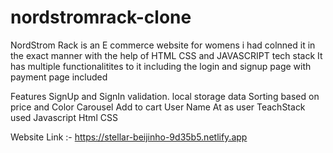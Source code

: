 # nordstromrack-clone
NordStrom Rack is an E commerce website for womens i had colnned it in the exact manner with the help of HTML CSS and JAVASCRIPT tech stack
It has multiple functionalitites to it including the login and signup page with payment page included

Features
SignUp and SignIn validation.
local storage data
Sorting based on price and Color
Carousel
Add to cart
User Name At as user
TeachStack used
Javascript
Html
CSS

Website Link :- https://stellar-beijinho-9d35b5.netlify.app
